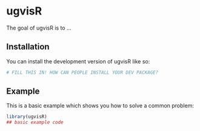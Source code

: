 
# ugvisR

<!-- badges: start -->
<!-- badges: end -->

The goal of ugvisR is to ...

## Installation

You can install the development version of ugvisR like so:

``` r
# FILL THIS IN! HOW CAN PEOPLE INSTALL YOUR DEV PACKAGE?
```

## Example

This is a basic example which shows you how to solve a common problem:

``` r
library(ugvisR)
## basic example code
```

